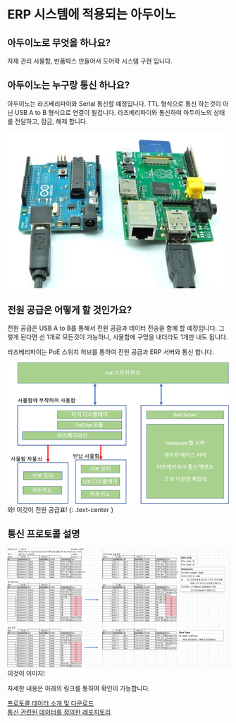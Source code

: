 # ERP 시스템에 적용되는 아두이노

## 아두이노로 무엇을 하나요?

자재 관리 사물함, 반품박스 만들어서 도어락 시스템 구현 입니다.

## 아두이노는 누구랑 통신 하나요?

아두이노는 라즈베리파이와 Serial 통신할 예정입니다. TTL 형식으로 통신 하는것이 아닌 USB A to B 형식으로 연결이 될겁니다.
라즈베리파이와 통신하여 아두이노의 상태를 전달하고, 잠금, 해제 합니다.

![와! 이렇게 연결!](images/1.jpg)

## 전원 공급은 어떻게 할 것인가요?

전원 공급은 USB A to B를 통해서 전원 공급과 데이터 전송을 함께 할 예정입니다. 그렇게 된다면 선 1개로 모든것이 가능하니, 사물함에 구멍을 내더라도 1개만 내도 됩니다. 

라즈베리파이는 PoE 스위치 허브를 통하여 전원 공급과 ERP 서버와 통신 합니다.

![통신 개요](images/2.png)<br>와! 이것이 전원 공급표!
{: .text-center }


## 통신 프로토콜 설명

![프로토콜 설명](images/3.png)<br>이것이 이미지!

자세한 내용은 아래의 링크를 통하여 확인이 가능합니다.

[프로토콜 데이터 소개 및 다운로드](https://github.com/asw-dod/Erp-Document/blob/main/protocol/ERP%20%EC%8B%9C%EC%8A%A4%ED%85%9C%20%ED%91%9C%EC%A4%80%20%ED%86%B5%EC%8B%A0%20%ED%94%84%EB%A1%9C%ED%86%A0%EC%BD%9C%20%EC%A0%95%EC%9D%98_2021_10_28.xlsx?raw=true)
<br>
[통신 관련된 데이터를 정의한 레포지토리](https://github.com/asw-dod/Erp-Document)


